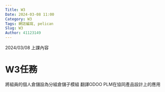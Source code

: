 ```yaml
---
Title: W3
Date: 2024-03-08 11:00
Category: W3
Tags: 網誌編寫, pelican
Slug: W3
Author: 41123149
---
```


2024/03/08 上課內容

<!-- PELICAN_END_SUMMARY -->

# W3任務
將組員的個人倉儲設為分組倉儲子模組
翻譯ODOO PLM在協同產品設計上的應用
